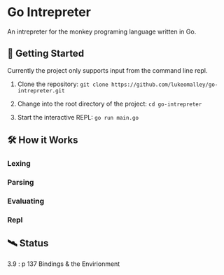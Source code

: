 # Go Intrepreter

An intrepreter for the monkey programing language written in Go.

## 🚀 Getting Started

Currently the project only supports input from the command line repl.

1. Clone the repository: `git clone https://github.com/lukeomalley/go-intrepreter.git`

2. Change into the root directory of the project: `cd go-intrepreter`

3. Start the interactive REPL: `go run main.go`

## 🛠 How it Works

### Lexing

### Parsing

### Evaluating

### Repl

## 🛰 Status

3.9 : p 137 Bindings & the Envirionment
